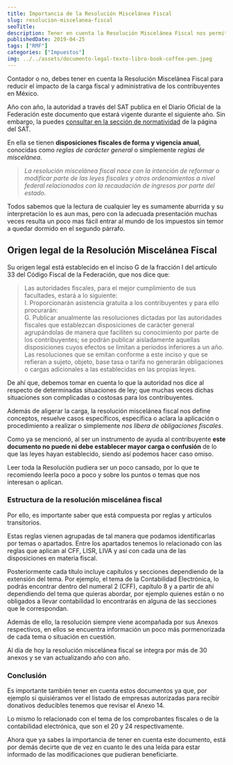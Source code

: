 ```yaml
---
title: Importancia de la Resolución Miscelánea Fiscal
slug: resolucion-miscelanea-fiscal
seoTitle: 
description: Tener en cuenta la Resolución Miscelánea Fiscal nos permite reducir el impacto de la carga fiscal y administrativa en México.
publishedDate: 2019-04-25
tags: ["RMF"]
categories: ["Impuestos"]
img: ../../assets/documento-legal-texto-libro-book-coffee-pen.jpeg
---
```



Contador o no, debes tener en cuenta la Resolución Miscelánea Fiscal para reducir el impacto de la carga fiscal y administrativa de los contribuyentes en México.




Año con año, la autoridad a través del SAT publica en el Diario Oficial de la Federación este documento que estará vigente durante el siguiente año. Sin embargo, la puedes [consultar en la sección de normatividad](https://www.sat.gob.mx/personas/normatividad) de la página del SAT.




En ella se tienen **disposiciones fiscales de forma y vigencia anual**, conocidas como *reglas de carácter general* o simplemente *reglas de miscelánea*.





> *La resolución miscelánea fiscal nace con la intención de reformar o modificar parte de las leyes fiscales y otros ordenamientos a nivel federal relacionados con la recaudación de ingresos por parte del estado.*




Todos sabemos que la lectura de cualquier ley es sumamente aburrida y su interpretación lo es aun mas, pero con la adecuada presentación muchas veces resulta un poco mas fácil entrar al mundo de los impuestos sin temor a quedar dormido en el segundo párrafo.




Origen legal de la Resolución Miscelánea Fiscal
-----------------------------------------------




Su origen legal está establecido en el inciso G de la fracción I del artículo 33 del Código Fiscal de la Federación, que nos dice que:





> Las autoridades fiscales, para el mejor cumplimiento de sus facultades, estará a lo siguiente:  
> I. Proporcionarán asistencia gratuita a los contribuyentes y para ello procurarán:  
> G. Publicar anualmente las resoluciones dictadas por las autoridades fiscales que establezcan disposiciones de carácter general agrupándolas de manera que faciliten su conocimiento por parte de los contribuyentes; se podrán publicar aisladamente aquellas disposiciones cuyos efectos se limitan a periodos inferiores a un año. Las resoluciones que se emitan conforme a este inciso y que se refieran a sujeto, objeto, base tasa o tarifa no generarán obligaciones o cargas adicionales a las establecidas en las propias leyes.




De ahí que, debemos tomar en cuenta lo que la autoridad nos dice al respecto de determinadas situaciones de ley; que muchas veces dichas situaciones son complicadas o costosas para los contribuyentes.




Además de aligerar la carga, la resolución miscelánea fiscal nos define conceptos, resuelve casos específicos, especifica o aclara la aplicación o procedimiento a realizar o simplemente *nos libera de obligaciones fiscales*.




Como ya se mencionó, al ser un instrumento de ayuda al contribuyente **este documento no puede ni debe establecer mayor carga o confusión** de lo que las leyes hayan establecido, siendo así podemos hacer caso omiso.




Leer toda la Resolución pudiera ser un poco cansado, por lo que te recomiendo leerla poco a poco y sobre los puntos o temas que nos interesan o aplican.




### Estructura de la resolución miscelánea fiscal




Por ello, es importante saber que está compuesta por reglas y artículos transitorios.




Estas reglas vienen agrupadas de tal manera que podamos identificarlas por temas o apartados. Entre los apartados tenemos lo relacionado con las reglas que aplican al CFF, LISR, LIVA y así con cada una de las disposiciones en materia fiscal.




Posteriormente cada título incluye capítulos y secciones dependiendo de la extensión del tema. Por ejemplo, el tema de la Contabilidad Electrónica, lo podrás encontrar dentro del numeral 2 (CFF), capítulo 8 y a partir de ahí dependiendo del tema que quieras abordar, por ejemplo quienes están o no obligados a llevar contabilidad lo encontrarás en alguna de las secciones que le correspondan.




Además de ello, la resolución siempre viene acompañada por sus Anexos respectivos, en ellos se encuentra información un poco más pormenorizada de cada tema o situación en cuestión.




Al día de hoy la resolución miscelánea fiscal se integra por más de 30 anexos y se van actualizando año con año.




### Conclusión




Es importante también tener en cuenta estos documentos ya que, por ejemplo si quisiéramos ver el listado de empresas autorizadas para recibir donativos deducibles tenemos que revisar el Anexo 14\.




Lo mismo lo relacionado con el tema de los comprobantes fiscales o de la contabilidad electrónica, que son el 20 y 24 respectivamente.




Ahora que ya sabes la importancia de tener en cuenta este documento, está por demás decirte que de vez en cuanto le des una leída para estar informado de las modificaciones que pudieran beneficiarte.



